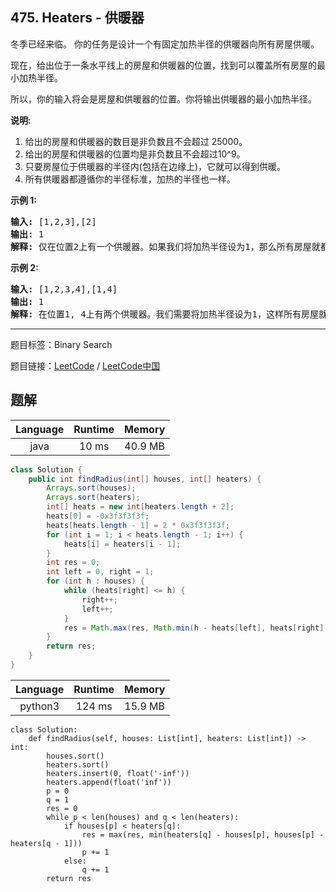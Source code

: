 ## 475. Heaters - 供暖器

<!--If you want to use the English description, use `question.content` instead-->

<p>冬季已经来临。&nbsp;你的任务是设计一个有固定加热半径的供暖器向所有房屋供暖。</p>

<p>现在，给出位于一条水平线上的房屋和供暖器的位置，找到可以覆盖所有房屋的最小加热半径。</p>

<p>所以，你的输入将会是房屋和供暖器的位置。你将输出供暖器的最小加热半径。</p>

<p><strong>说明:</strong></p>

<ol>
	<li>给出的房屋和供暖器的数目是非负数且不会超过 25000。</li>
	<li>给出的房屋和供暖器的位置均是非负数且不会超过10^9。</li>
	<li>只要房屋位于供暖器的半径内(包括在边缘上)，它就可以得到供暖。</li>
	<li>所有供暖器都遵循你的半径标准，加热的半径也一样。</li>
</ol>

<p><strong>示例 1:</strong></p>

<pre>
<strong>输入:</strong> [1,2,3],[2]
<strong>输出:</strong> 1
<strong>解释:</strong> 仅在位置2上有一个供暖器。如果我们将加热半径设为1，那么所有房屋就都能得到供暖。
</pre>

<p><strong>示例 2:</strong></p>

<pre>
<strong>输入:</strong> [1,2,3,4],[1,4]
<strong>输出:</strong> 1
<strong>解释:</strong> 在位置1, 4上有两个供暖器。我们需要将加热半径设为1，这样所有房屋就都能得到供暖。
</pre>



-----

题目标签：Binary Search

题目链接：[LeetCode](https://leetcode.com/problems/heaters/description/)  /  [LeetCode中国](https://leetcode-cn.com/problems/heaters/description/)

## 题解



| Language | Runtime | Memory |
|:---:|:---:|:---:|
| java  | 10  ms | 40.9 MB |

```java
class Solution {
    public int findRadius(int[] houses, int[] heaters) {
        Arrays.sort(houses);
        Arrays.sort(heaters);
        int[] heats = new int[heaters.length + 2];
        heats[0] = -0x3f3f3f3f;
        heats[heats.length - 1] = 2 * 0x3f3f3f3f;
        for (int i = 1; i < heats.length - 1; i++) {
            heats[i] = heaters[i - 1];
        }
        int res = 0;
        int left = 0, right = 1;
        for (int h : houses) {
            while (heats[right] <= h) {
                right++;
                left++;
            }
            res = Math.max(res, Math.min(h - heats[left], heats[right] - h));
        }
        return res;
    }
}
```


| Language | Runtime | Memory |
|:---:|:---:|:---:|
| python3  | 124  ms | 15.9 MB |

```python3
class Solution:
    def findRadius(self, houses: List[int], heaters: List[int]) -> int:
        houses.sort()
        heaters.sort()
        heaters.insert(0, float('-inf'))
        heaters.append(float('inf'))
        p = 0
        q = 1
        res = 0
        while p < len(houses) and q < len(heaters):
            if houses[p] < heaters[q]:
                res = max(res, min(heaters[q] - houses[p], houses[p] - heaters[q - 1]))
                p += 1
            else:
                q += 1
        return res
```
